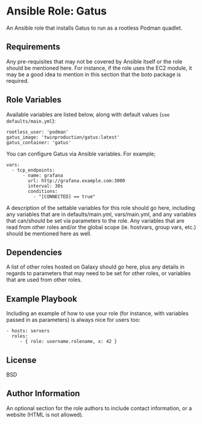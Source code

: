Ansible Role: Gatus 
=========

An Ansible role that installs Gatus to run as a rootless Podman quadlet. 

Requirements
------------

Any pre-requisites that may not be covered by Ansible itself or the role should be mentioned here. For instance, if the role uses the EC2 module, it may be a good idea to mention in this section that the boto package is required.

Role Variables
--------------
Available variables are listed below, along with default values (```see defaults/main.yml```):
```
rootless_user: 'podman'
gatus_image: 'twinproduction/gatus:latest'
gatus_container: 'gatus'
```
You can configure Gatus via Ansible variables. For example; 
```
vars:
  - tcp_endpoints:
      - name: grafana
        url: http://grafana.example.com:3000
        interval: 30s
        conditions:
          - "[CONNECTED] == true"
```

A description of the settable variables for this role should go here, including any variables that are in defaults/main.yml, vars/main.yml, and any variables that can/should be set via parameters to the role. Any variables that are read from other roles and/or the global scope (ie. hostvars, group vars, etc.) should be mentioned here as well.

Dependencies
------------

A list of other roles hosted on Galaxy should go here, plus any details in regards to parameters that may need to be set for other roles, or variables that are used from other roles.

Example Playbook
----------------

Including an example of how to use your role (for instance, with variables passed in as parameters) is always nice for users too:

    - hosts: servers
      roles:
         - { role: username.rolename, x: 42 }

License
-------

BSD

Author Information
------------------

An optional section for the role authors to include contact information, or a website (HTML is not allowed).
